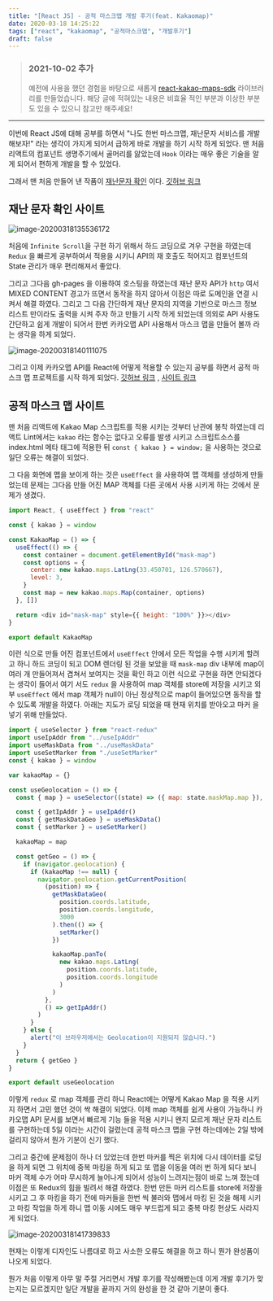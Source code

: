 ```yaml
---
title: "[React JS] - 공적 마스크맵 개발 후기(feat. Kakaomap)"
date: 2020-03-18 14:25:22
tags: ["react", "kakaomap", "공적마스크맵", "개발후기"]
draft: false
---
```


> ### 2021-10-02 추가
>
> 예전에 사용을 했던 경험을 바탕으로 새롭게 [react-kakao-maps-sdk](https://github.com/JaeSeoKim/react-kakao-maps-sdk) 라이브러리를 만들었습니다. 해당 글에 적혀있는 내용은 비효율 적인 부분과 이상한 부분도 있을 수 있으니 참고만 해주세요!

---

이번에 React JS에 대해 공부를 하면서 "나도 한번 마스크맵, 재난문자 서비스를 개발 해보자!" 라는 생각이 가지게 되어서 급하게 바로 개발을 하기 시작 하게 되었다. 맨 처음 리액트의 컴포넌트 생명주기에서 골머리를 앓았는데 `Hook` 이라는 매우 좋은 기술을 알게 되어서 편하게 개발을 할 수 있었다.

그래서 맨 처음 만들어 낸 작품이 [재난문자 확인](http://msg.devjs.cf/) 이다. [깃허브 링크](https://github.com/JaeSeoKim/disaster_message)

## 재난 문자 확인 사이트

![image-20200318135536172](image/React-JS-공적-마스크맵-개발-후기feat-Kakaomap/image-20200318135536172.png)

처음에 `Infinite Scroll`을 구현 하기 위해서 하드 코딩으로 겨우 구현을 하였는데 `Redux` 을 빠르게 공부하여서 적용을 시키니 API의 재 호출도 적어지고 컴포넌트의 State 관리가 매우 편리해져서 좋았다.

그리고 그다음 gh-pages 을 이용하여 호스팅을 하였는데 재난 문자 API가 `http` 여서 MIXED CONTENT 경고가 뜨면서 동작을 하지 않아서 이점은 따로 도메인을 연결 시켜서 해결 하였다. 그리고 그 다음 간단하게 재난 문자의 지역을 기반으로 마스크 정보 리스트 만이라도 출력을 시켜 주자 하고 만들기 시작 하게 되었는데 의외로 API 사용도 간단하고 쉽게 개발이 되어서 한번 카카오맵 API 사용해서 마스크 맵을 만들어 볼까 라는 생각을 하게 되었다.

![image-20200318140111075](image/React-JS-공적-마스크맵-개발-후기feat-Kakaomap/image-20200318140111075.png)

그리고 이제 카카오맵 API를 React에 어떻게 적용할 수 있는지 공부를 하면서 공적 마스크 맵 프로젝트를 시작 하게 되었다. [깃허브 링크](https://github.com/JaeSeoKim/mask-map) , [사이트 링크](https://map.devjs.cf/)

## 공적 마스크 맵 사이트

맨 처음 리액트에 Kakao Map 스크립트를 적용 시키는 것부터 난관에 봉착 하였는데 리액트 Lint에서는 `kakao` 라는 함수는 없다고 오류를 발생 시키고 스크립트소스를 index.html 메타 태그에 적용한 뒤 `const { kakao } = window;` 을 사용하는 것으로 일단 오류는 해결이 되었다.

그 다음 화면에 맵을 보이게 하는 것은 `useEffect` 을 사용하여 맵 객체를 생성하게 만들었는데 문제는 그다음 만들 어진 MAP 객체를 다른 곳에서 사용 시키게 하는 것에서 문제가 생겼다.

```js
import React, { useEffect } from "react"

const { kakao } = window

const KakaoMap = () => {
  useEffect(() => {
    const container = document.getElementById("mask-map")
    const options = {
      center: new kakao.maps.LatLng(33.450701, 126.570667),
      level: 3,
    }
    const map = new kakao.maps.Map(container, options)
  }, [])

  return <div id="mask-map" style={{ height: "100%" }}></div>
}

export default KakaoMap
```

이런 식으로 만들 어진 컴포넌트에서 `useEffect` 안에서 모든 작업을 수행 시키게 할려고 하니 하드 코딩이 되고 DOM 렌더링 된 것을 보았을 때 `mask-map` div 내부에 map이 여러 개 만들어져서 겹쳐서 보여지는 것을 확인 하고 이런 식으로 구현을 하면 안되겠다는 생각이 들어서 여기 서도 `redux` 을 사용하여 map 객체를 store에 저장을 시키고 외부 `useEffect` 에서 map 객체가 null이 아닌 정상적으로 map이 들어있으면 동작을 할 수 있도록 개발을 하였다. 아래는 지도가 로딩 되었을 때 현재 위치를 받아오고 마커 을 넣기 위해 만들었다.

```js
import { useSelector } from "react-redux"
import useIpAddr from "../useIpAddr"
import useMaskData from "../useMaskData"
import useSetMarker from "./useSetMarker"
const { kakao } = window

var kakaoMap = {}

const useGeolocation = () => {
  const { map } = useSelector((state) => ({ map: state.maskMap.map }), [])

  const { getIpAddr } = useIpAddr()
  const { getMaskDataGeo } = useMaskData()
  const { setMarker } = useSetMarker()

  kakaoMap = map

  const getGeo = () => {
    if (navigator.geolocation) {
      if (kakaoMap !== null) {
        navigator.geolocation.getCurrentPosition(
          (position) => {
            getMaskDataGeo(
              position.coords.latitude,
              position.coords.longitude,
              3000
            ).then(() => {
              setMarker()
            })

            kakaoMap.panTo(
              new kakao.maps.LatLng(
                position.coords.latitude,
                position.coords.longitude
              )
            )
          },
          () => getIpAddr()
        )
      }
    } else {
      alert("이 브라우저에서는 Geolocation이 지원되지 않습니다.")
    }
  }
  return { getGeo }
}

export default useGeolocation
```

이렇게 `redux` 로 map 객체를 관리 하니 React에는 어떻게 Kakao Map 을 적용 시키지 하면서 고민 했던 것이 싹 해결이 되었다. 이제 map 객체를 쉽게 사용이 가능하니 카카오맵 API 문서를 보면서 빠르게 기능 들을 적용 시키니 왠지 모르게 재난 문자 리스트를 구현하는데 5일 이라는 시간이 걸렸는데 공적 마스크 맵을 구현 하는데에는 2일 밖에 걸리지 않아서 뭔가 기분이 신기 했다.

그리고 중간에 문제점이 하나 더 있었는데 한번 마커를 찍은 위치에 다시 데이터를 로딩을 하게 되면 그 위치에 중복 마킹을 하게 되고 또 맵을 이동을 여러 번 하게 되다 보니 마커 객체 수가 어마 무시하게 늘어나게 되어서 성능이 느려지는점이 바로 느껴 졌는데 이점은 또 Redux의 힘을 빌려서 해결 하였다. 한번 만든 마커 리스트를 store에 저장을 시키고 그 후 마킹을 하기 전에 마커들을 한번 씩 불러와 맵에서 마킹 된 것을 해제 시키고 마킹 작업을 하게 하니 맵 이동 시에도 매우 부드럽게 되고 중복 마킹 현상도 사라지게 되었다.

![image-20200318141739833](image/React-JS-공적-마스크맵-개발-후기feat-Kakaomap/image-20200318141739833.png)

현재는 이렇게 디자인도 나름대로 하고 사소한 오류도 해결을 하고 하니 뭔가 완성품이 나오게 되었다.

뭔가 처음 이렇게 아무 말 주절 거리면서 개발 후기를 작성해봤는데 이게 개발 후기가 맞는지는 모르겠지만 일단 개발을 끝까지 거의 완성을 한 것 같아 기분이 좋다.
